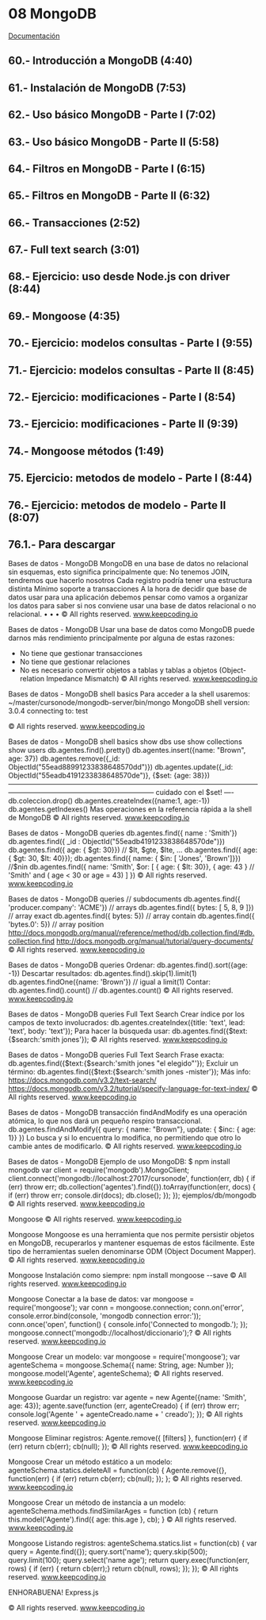 # 08 MongoDB

[Documentación](https://github.com/adolfodelarosades/KEEPCODING-CURSO_JS-NODEJS-EXPRESS-MONGODB/blob/master/pdfs/08_MongoDB.pdf)

## 60.- Introducción a MongoDB (4:40)
 
## 61.- Instalación de MongoDB (7:53)
 
## 62.- Uso básico MongoDB - Parte I (7:02)
 
## 63.- Uso básico MongoDB - Parte II (5:58)
 
## 64.- Filtros en MongoDB - Parte I (6:15)
 
## 65.- Filtros en MongoDB - Parte II (6:32)
 
## 66.- Transacciones (2:52)
 
## 67.- Full text search (3:01)
 
## 68.- Ejercicio: uso desde Node.js con driver (8:44)
 
## 69.- Mongoose (4:35)
 
## 70.- Ejercicio: modelos consultas - Parte I (9:55)
 
## 71.- Ejercicio: modelos consultas - Parte II (8:45)
 
## 72.- Ejercicio: modificaciones - Parte I (8:54)
 
## 73.- Ejercicio: modificaciones - Parte II (9:39)
 
## 74.- Mongoose métodos (1:49)
 
## 75. Ejercicio: metodos de modelo - Parte I (8:44)
 
## 76.- Ejercicio: metodos de modelo - Parte II (8:07)
 
## 76.1.- Para descargar


Bases de datos - MongoDB
MongoDB en una base de datos no relacional sin esquemas, esto significa principalmente que:
No tenemos JOIN, tendremos que hacerlo nosotros Cada registro podría tener una estructura distinta Mínimo soporte a transacciones
A la hora de decidir que base de datos usar para una aplicación debemos pensar como vamos a organizar los datos para saber si nos conviene usar una base de datos relacional o no relacional.
• • •
© All rights reserved. www.keepcoding.io
 
 
Bases de datos - MongoDB
Usar una base de datos como MongoDB puede darnos más rendimiento principalmente por alguna de estas razones:
- No tiene que gestionar transacciones
- No tiene que gestionar relaciones
- No es necesario convertir objetos a tablas y tablas a objetos (Object- relation Impedance Mismatch)
   © All rights reserved. www.keepcoding.io
   
Bases de datos - MongoDB shell basics
Para acceder a la shell usaremos:
~/master/cursonode/mongodb-server/bin/mongo MongoDB shell version: 3.0.4
connecting to: test
>
 © All rights reserved. www.keepcoding.io
   
Bases de datos - MongoDB shell basics
show dbs
use <dbname>
show collections
show users
db.agentes.find().pretty()
db.agentes.insert({name: "Brown", age: 37})
db.agentes.remove({_id: ObjectId("55ead88991233838648570dd")}) db.agentes.update({_id: ObjectId("55eadb4191233838648570de")}, {$set: {age: 38}}) ————————————————————————————————————————————————————————— cuidado con el $set! —-
db.coleccion.drop() db.agentes.createIndex({name:1, age:-1}) db.agentes.getIndexes()
Mas operaciones en la referencia rápida a la shell de MongoDB
  © All rights reserved. www.keepcoding.io
   
Bases de datos - MongoDB queries
db.agentes.find({ name : 'Smith'})
db.agentes.find({ _id : ObjectId("55eadb4191233838648570de")}) db.agentes.find({ age: { $gt: 30}}) // $lt, $gte, $lte, ... db.agentes.find({ age: { $gt: 30, $lt: 40}}); db.agentes.find({ name: { $in: [ 'Jones', 'Brown']}}) //$nin db.agentes.find({ name: 'Smith', $or: [
  { age: { $lt: 30}},
{ age: 43 } // 'Smith' and ( age < 30 or age = 43) ] })
  © All rights reserved. www.keepcoding.io
   
Bases de datos - MongoDB queries
// subdocuments
db.agentes.find({ 'producer.company': 'ACME'})
// arrays
db.agentes.find({ bytes: [ 5, 8, 9 ]}) // array exact db.agentes.find({ bytes: 5}) // array contain db.agentes.find({ 'bytes.0': 5}) // array position
http://docs.mongodb.org/manual/reference/method/db.collection.find/#db.collection.find http://docs.mongodb.org/manual/tutorial/query-documents/
   © All rights reserved. www.keepcoding.io
   
Bases de datos - MongoDB queries
Ordenar:
db.agentes.find().sort({age: -1}) Descartar resultados:
db.agentes.find().skip(1).limit(1) db.agentes.findOne({name: 'Brown'}) // igual a limit(1)
Contar:
db.agentes.find().count() // db.agentes.count()
 © All rights reserved. www.keepcoding.io
   
Bases de datos - MongoDB queries
Full Text Search
Crear índice por los campos de texto involucrados:
db.agentes.createIndex({title: 'text', lead: 'text', body: 'text'});
Para hacer la búsqueda usar:
db.agentes.find({$text:{$search:'smith jones'});
 © All rights reserved. www.keepcoding.io
   
Bases de datos - MongoDB queries
Full Text Search
Frase exacta:
db.agentes.find({$text:{$search:'smith jones "el elegido"'}); Excluir un término:
db.agentes.find({$text:{$search:'smith jones -mister'});
Más info:
https://docs.mongodb.com/v3.2/text-search/ https://docs.mongodb.com/v3.2/tutorial/specify-language-for-text-index/
   © All rights reserved. www.keepcoding.io
   
Bases de datos - MongoDB transacción
findAndModify es una operación atómica, lo que nos dará un pequeño respiro transaccional.
db.agentes.findAndModify({ query: { name: "Brown"}, update: { $inc: { age: 1}}
})
Lo busca y si lo encuentra lo modifica, no permitiendo que otro lo cambie antes de modificarlo.
 © All rights reserved. www.keepcoding.io
   
Bases de datos - MongoDB
Ejemplo de uso MongoDB:
$ npm install mongodb
var client = require('mongodb').MongoClient;
client.connect('mongodb://localhost:27017/cursonode', function(err, db) {
if (err) throw err; db.collection('agentes').find({}).toArray(function(err, docs) {
if (err) throw err; console.dir(docs); db.close();
}); });
ejemplos/db/mongodb
 © All rights reserved. www.keepcoding.io
   
Mongoose
  © All rights reserved. www.keepcoding.io
   
Mongoose
Mongoose es una herramienta que nos permite persistir objetos en MongoDB, recuperarlos y mantener esquemas de estos fácilmente.
Este tipo de herramientas suelen denominarse ODM (Object Document Mapper).
  © All rights reserved. www.keepcoding.io
   
Mongoose
Instalación como siempre:
npm install mongoose --save
 © All rights reserved. www.keepcoding.io
   
Mongoose
Conectar a la base de datos:
var mongoose = require('mongoose'); var conn = mongoose.connection;
conn.on('error', console.error.bind(console, 'mongodb connection error:'));
conn.once('open', function() {
console.info('Connected to mongodb.'); });
mongoose.connect('mongodb://localhost/diccionario');?
  © All rights reserved. www.keepcoding.io
   
Mongoose
Crear un modelo:
var mongoose = require('mongoose');
var agenteSchema = mongoose.Schema({ name: String,
    age: Number
});
mongoose.model('Agente', agenteSchema);
 © All rights reserved. www.keepcoding.io
   
Mongoose
Guardar un registro:
var agente = new Agente({name: 'Smith', age: 43});
agente.save(function (err, agenteCreado) {
if (err) throw err;
console.log('Agente ' + agenteCreado.name + ' creado');
});
 © All rights reserved. www.keepcoding.io
   
Mongoose
Eliminar registros:
Agente.remove({ [filters] }, function(err) { if (err) return cb(err);
cb(null);
});
 © All rights reserved. www.keepcoding.io
   
Mongoose
Crear un método estático a un modelo:
agenteSchema.statics.deleteAll = function(cb) { Agente.remove({}, function(err) {
if (err) return cb(err);
cb(null); });
};
 © All rights reserved. www.keepcoding.io
   
Mongoose
Crear un método de instancia a un modelo:
agenteSchema.methods.findSimilarAges = function (cb) { return this.model('Agente').find({ age: this.age }, cb);
}
 © All rights reserved. www.keepcoding.io
   
Mongoose
Listando registros:
agenteSchema.statics.list = function(cb) { var query = Agente.find({}); query.sort('name');
query.skip(500);
query.limit(100);
query.select('name age');
return query.exec(function(err, rows) {
if (err) { return cb(err);}
return cb(null, rows); });
});
 © All rights reserved. www.keepcoding.io
   
ENHORABUENA!
Express.js
    
© All rights reserved. www.keepcoding.io
  
